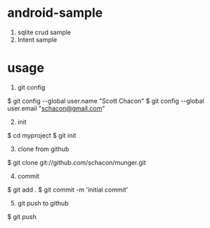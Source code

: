 android-sample
==============

1. sqlite crud sample
2. Intent sample

usage
==============

1. git config

$ git config --global user.name "Scott Chacon"
$ git config --global user.email "schacon@gmail.com"

2. init 

$ cd myproject
$ git init

3. clone from github 

$ git clone git://github.com/schacon/munger.git

4. commit 

$ git add .
$ git commit -m 'initial commit'

5. git push to github

$ git push 



